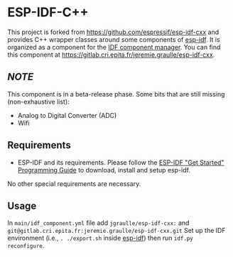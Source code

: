 # ESP-IDF-C++

This project is forked from https://github.com/espressif/esp-idf-cxx and provides C++ wrapper classes around some components of [esp-idf](https://github.com/espressif/esp-idf). It is organized as a component for the [IDF component manager](https://docs.espressif.com/projects/esp-idf/en/latest/esp32/api-guides/tools/idf-component-manager.html). You can find this component at https://gitlab.cri.epita.fr/jeremie.graulle/esp-idf-cxx.

## *NOTE*
This component is in a beta-release phase. Some bits that are still missing (non-exhaustive list):
* Analog to Digital Converter (ADC)
* Wifi

## Requirements

* ESP-IDF and its requirements.
  Please follow the [ESP-IDF "Get Started" Programming Guide](https://docs.espressif.com/projects/esp-idf/en/latest/esp32/get-started/index.html) to download, install and setup esp-idf.

No other special requirements are necessary.

## Usage

In `main/idf_component.yml` file add `jgraulle/esp-idf-cxx:` and `git@gitlab.cri.epita.fr:jeremie.graulle/esp-idf-cxx.git`
Set up the IDF environment (i.e., `. ./export.sh` inside [esp-idf](https://github.com/espressif/esp-idf)) then run `idf.py reconfigure`.
